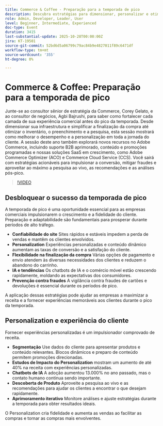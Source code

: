 ```yaml
---
title: Commerce & Coffee - Preparação para a temporada de pico
description: Descubra estratégias para dimensionar, personalizar e otimizar sua experiência comercial com o Adobe Commerce — abordando B2B, ferramentas SaaS, pesquisa e análises pós-pico.
role: Admin, Developer, Leader, User
level: Beginner, Intermediate, Experienced
doc-type: Event
duration: 3415
last-substantial-update: 2025-10-28T00:00:00Z
jira: KT-19501
source-git-commit: 52bd6d5a06799c79ac84b9e4827011f89c6471df
workflow-type: tm+mt
source-wordcount: '355'
ht-degree: 0%

---
```



# Commerce &amp; Coffee: Preparação para a temporada de pico

Junte-se ao consultor sênior de estratégia da Commerce, Corey Gelato, e ao consultor de negócios, Agbi Bajrushi, para saber como fortalecer cada camada de sua experiência comercial antes do pico da temporada. Desde dimensionar sua infraestrutura e simplificar a finalização da compra até otimizar o inventário, o preenchimento e a pesquisa, esta sessão mostrará como melhorar o desempenho e a personalização em toda a jornada do cliente. A sessão deste ano também explorará novos recursos no Adobe Commerce, incluindo suporte B2B aprimorado, conteúdo e promoções programadas e nossas soluções SaaS em crescimento, como Adobe Commerce Optimizer (ACO) e Commerce Cloud Service (CCS). Você sairá com estratégias acionáveis para impulsionar a conversão, mitigar fraudes e aproveitar ao máximo a pesquisa ao vivo, as recomendações e as análises pós-pico.

>[!VIDEO](https://video.tv.adobe.com/v/3476272/?learn=on&enablevpops)

## Desbloquear o sucesso da temporada de pico

A temporada de pico é uma oportunidade essencial para as empresas comerciais impulsionarem o crescimento e a fidelidade do cliente. Preparação e adaptabilidade são fundamentais para prosperar durante períodos de alto tráfego.

* **Confiabilidade do site** Sites rápidos e estáveis impedem a perda de vendas e mantêm os clientes envolvidos.
* **Personalization** Experiências personalizadas e conteúdo dinâmico aumentam as taxas de conversão e a satisfação do cliente.
* **Flexibilidade na finalização da compra** Várias opções de pagamento e envio atendem às diversas necessidades dos clientes e reduzem o abandono do carrinho.
* **IA e tendências** Os chatbots de IA e o comércio móvel estão crescendo rapidamente, moldando as expectativas dos consumidores.
* **Prevenção contra fraudes** A vigilância contra fraudes de cartões e devoluções é essencial durante os períodos de pico.

A aplicação dessas estratégias pode ajudar as empresas a maximizar a receita e a fornecer experiências memoráveis aos clientes durante o pico da temporada.

## Personalization e experiência do cliente

Fornecer experiências personalizadas é um impulsionador comprovado de receita.

* **Segmentação** Use dados do cliente para apresentar produtos e conteúdo relevantes. Blocos dinâmicos e preparo de conteúdo permitem promoções direcionadas.
* **Estudos de Impacto do Personalization** mostram um aumento de até 40% na receita com experiências personalizadas.
* **Chatbots de IA** A adoção aumentou 13.000% no ano passado, mas o contato humano continua sendo importante.
* **Descoberta de Produto** Aproveite a pesquisa ao vivo e as recomendações para ajudar os clientes a encontrar o que desejam rapidamente.
* **Aprimoramento iterativo** Monitore análises e ajuste estratégias durante a temporada para obter resultados ideais.

O Personalization cria fidelidade e aumenta as vendas ao facilitar as compras e tornar as compras mais envolventes.

